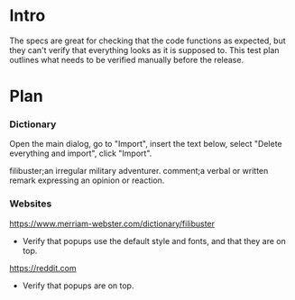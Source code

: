 # Intro
The specs are great for checking that the code functions as expected, but they can't verify that everything looks as it is supposed to.
This test plan outlines what needs to be verified manually before the release.

# Plan
### Dictionary
Open the main dialog, go to "Import", insert the text below, select "Delete everything and import", click "Import".

filibuster;an irregular military adventurer.
comment;a verbal or written remark expressing an opinion or reaction.

### Websites
https://www.merriam-webster.com/dictionary/filibuster
* Verify that popups use the default style and fonts, and that they are on top.

https://reddit.com
* Verify that popups are on top.
